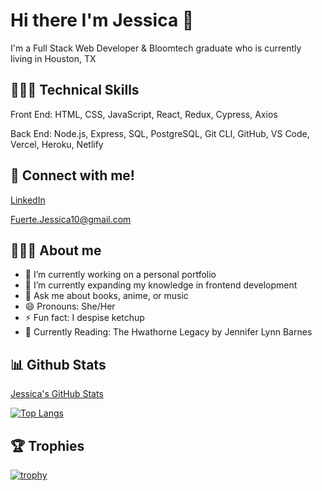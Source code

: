 # Hi there I'm Jessica 👋

I'm a Full Stack Web Developer & Bloomtech graduate who is currently living in Houston, TX

## 👩🏻‍💻 Technical Skills
Front End: HTML, CSS, JavaScript, React, Redux, Cypress, Axios

Back End: Node.js, Express, SQL, PostgreSQL, Git CLI, GitHub, VS Code, Vercel, Heroku, Netlify

## 📲 Connect with me!

 [LinkedIn](https://www.linkedin.com/in/jessica-fuerte-119908223/ "LinkedIn Profile")
 
 Fuerte.Jessica10@gmail.com 
 
## 💁🏻‍♀️ About me 

- 🔭 I’m currently working on a personal portfolio
- 🌱 I’m currently expanding my knowledge in frontend development
- 💬 Ask me about books, anime, or music
- 😄 Pronouns: She/Her
- ⚡ Fun fact: I despise ketchup
- 📖 Currently Reading: The Hwathorne Legacy by Jennifer Lynn Barnes
 
## 📊 Github Stats

[Jessica's GitHub Stats](https://github-readme-stats.vercel.app/api?username=jefuerte&show_icons=true&theme=radical)

 
[![Top Langs](https://github-readme-stats.vercel.app/api/top-langs/?username=jefuerte&layout=compact&theme=radical)](https://github.com/anuraghazra/github-readme-stats)





## 🏆 Trophies 

[![trophy](https://github-profile-trophy.vercel.app/?username=jefuerte&theme=discord)](https://github.com/ryo-ma/github-profile-trophy)
